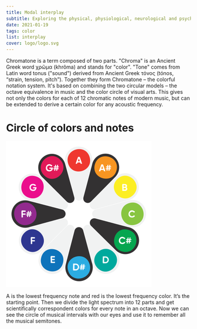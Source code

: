 ```yaml
---
title: Modal interplay
subtitle: Exploring the physical, physiological, neurological and psychological links between sight and hearing – the two main modalities of human perception.
date: 2021-01-19
tags: color
list: interplay
cover: logo/logo.svg
---
```


Chromatone is a term composed of two parts. "Chroma" is an Ancient Greek word χρῶμα (khrôma) and stands for "color". "Tone" comes from Latin word tonus ("sound") derived from Ancient Greek τόνος (tónos, “strain, tension, pitch”). Together they form Chromatone – the colorful notation system. It's based on combining the two circular models – the octave equivalence in music and the color circle of visual arts. This gives not only the colors for each of 12 chromatic notes of modern music, but can be extended to derive a certain color for any acoustic frequency. 

# Circle of colors and notes

<img src="/media/logo/logo.svg">

A is the lowest frequency note and red is the lowest frequency color. It’s the starting point. Then we divide the light spectrum into 12 parts and get scientifically correspondent colors for every note in an octave. Now we can see the circle of musical intervals with our eyes and use it to remember all the musical semitones.